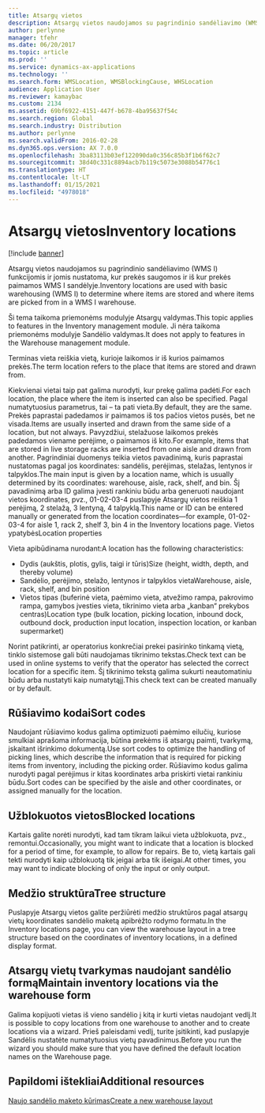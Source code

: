 ```yaml
---
title: Atsargų vietos
description: Atsargų vietos naudojamos su pagrindinio sandėliavimo (WMS I) funkcijomis ir jomis nustatoma, kur prekės saugomos ir iš kur prekės paimamos WMS I sandėlyje.
author: perlynne
manager: tfehr
ms.date: 06/20/2017
ms.topic: article
ms.prod: ''
ms.service: dynamics-ax-applications
ms.technology: ''
ms.search.form: WMSLocation, WMSBlockingCause, WHSLocation
audience: Application User
ms.reviewer: kamaybac
ms.custom: 2134
ms.assetid: 69bf6922-4151-447f-b678-4ba95637f54c
ms.search.region: Global
ms.search.industry: Distribution
ms.author: perlynne
ms.search.validFrom: 2016-02-28
ms.dyn365.ops.version: AX 7.0.0
ms.openlocfilehash: 3ba83113b03ef122090da0c356c85b3f1b6f62c7
ms.sourcegitcommit: 38d40c331c8894acb7b119c5073e3088b54776c1
ms.translationtype: HT
ms.contentlocale: lt-LT
ms.lasthandoff: 01/15/2021
ms.locfileid: "4978018"
---
```

# <a name="inventory-locations"></a><span data-ttu-id="5a819-103">Atsargų vietos</span><span class="sxs-lookup"><span data-stu-id="5a819-103">Inventory locations</span></span>

[!include [banner](../includes/banner.md)]

<span data-ttu-id="5a819-104">Atsargų vietos naudojamos su pagrindinio sandėliavimo (WMS I) funkcijomis ir jomis nustatoma, kur prekės saugomos ir iš kur prekės paimamos WMS I sandėlyje.</span><span class="sxs-lookup"><span data-stu-id="5a819-104">Inventory locations are used with basic warehousing (WMS I) to determine where items are stored and where items are picked from in a WMS I warehouse.</span></span>

<span data-ttu-id="5a819-105">Ši tema taikoma priemonėms modulyje Atsargų valdymas.</span><span class="sxs-lookup"><span data-stu-id="5a819-105">This topic applies to features in the Inventory management module.</span></span> <span data-ttu-id="5a819-106">Ji nėra taikoma priemonėms modulyje Sandėlio valdymas.</span><span class="sxs-lookup"><span data-stu-id="5a819-106">It does not apply to features in the Warehouse management module.</span></span>

<span data-ttu-id="5a819-107">Terminas vieta reiškia vietą, kurioje laikomos ir iš kurios paimamos prekės.</span><span class="sxs-lookup"><span data-stu-id="5a819-107">The term location refers to the place that items are stored and drawn from.</span></span>

<span data-ttu-id="5a819-108">Kiekvienai vietai taip pat galima nurodyti, kur prekę galima padėti.</span><span class="sxs-lookup"><span data-stu-id="5a819-108">For each location, the place where the item is inserted can also be specified.</span></span> <span data-ttu-id="5a819-109">Pagal numatytuosius parametrus, tai – ta pati vieta.</span><span class="sxs-lookup"><span data-stu-id="5a819-109">By default, they are the same.</span></span> <span data-ttu-id="5a819-110">Prekės paprastai padedamos ir paimamos iš tos pačios vietos pusės, bet ne visada.</span><span class="sxs-lookup"><span data-stu-id="5a819-110">Items are usually inserted and drawn from the same side of a location, but not always.</span></span> <span data-ttu-id="5a819-111">Pavyzdžiui, stelažuose laikomos prekės padedamos viename perėjime, o paimamos iš kito.</span><span class="sxs-lookup"><span data-stu-id="5a819-111">For example, items that are stored in live storage racks are inserted from one aisle and drawn from another.</span></span> <span data-ttu-id="5a819-112">Pagrindiniai duomenys teikia vietos pavadinimą, kuris paprastai nustatomas pagal jos koordinates: sandėlis, perėjimas, stelažas, lentynos ir talpyklos.</span><span class="sxs-lookup"><span data-stu-id="5a819-112">The main input is given by a location name, which is usually determined by its coordinates: warehouse, aisle, rack, shelf, and bin.</span></span> <span data-ttu-id="5a819-113">Šį pavadinimą arba ID galima įvesti rankiniu būdu arba generuoti naudojant vietos koordinates, pvz., 01-02-03-4 puslapyje Atsargų vietos reiškia 1 perėjimą, 2 stelažą, 3 lentyną, 4 talpyklą.</span><span class="sxs-lookup"><span data-stu-id="5a819-113">This name or ID can be entered manually or generated from the location coordinates—for example, 01-02-03-4 for aisle 1, rack 2, shelf 3, bin 4 in the Inventory locations page.</span></span>
<span data-ttu-id="5a819-114">Vietos ypatybės</span><span class="sxs-lookup"><span data-stu-id="5a819-114">Location properties</span></span>

<span data-ttu-id="5a819-115">Vieta apibūdinama nurodant:</span><span class="sxs-lookup"><span data-stu-id="5a819-115">A location has the following characteristics:</span></span>
-   <span data-ttu-id="5a819-116">Dydis (aukštis, plotis, gylis, taigi ir tūris)</span><span class="sxs-lookup"><span data-stu-id="5a819-116">Size (height, width, depth, and thereby volume)</span></span>
-   <span data-ttu-id="5a819-117">Sandėlio, perėjimo, stelažo, lentynos ir talpyklos vieta</span><span class="sxs-lookup"><span data-stu-id="5a819-117">Warehouse, aisle, rack, shelf, and bin position</span></span>
-   <span data-ttu-id="5a819-118">Vietos tipas (buferinė vieta, paėmimo vieta, atvežimo rampa, pakrovimo rampa, gamybos įvesties vieta, tikrinimo vieta arba „kanban“ prekybos centras)</span><span class="sxs-lookup"><span data-stu-id="5a819-118">Location type (bulk location, picking location, inbound dock, outbound dock, production input location, inspection location, or kanban supermarket)</span></span>

<span data-ttu-id="5a819-119">Norint patikrinti, ar operatorius konkrečiai prekei pasirinko tinkamą vietą, tinklo sistemose gali būti naudojamas tikrinimo tekstas.</span><span class="sxs-lookup"><span data-stu-id="5a819-119">Check text can be used in online systems to verify that the operator has selected the correct location for a specific item.</span></span> <span data-ttu-id="5a819-120">Šį tikrinimo tekstą galima sukurti neautomatiniu būdu arba nustatyti kaip numatytąjį.</span><span class="sxs-lookup"><span data-stu-id="5a819-120">This check text can be created manually or by default.</span></span>

## <a name="sort-codes"></a><span data-ttu-id="5a819-121">Rūšiavimo kodai</span><span class="sxs-lookup"><span data-stu-id="5a819-121">Sort codes</span></span>
<span data-ttu-id="5a819-122">Naudojant rūšiavimo kodus galima optimizuoti paėmimo eilučių, kuriose smulkiai aprašoma informacija, būtina prekėms iš atsargų paimti, tvarkymą, įskaitant išrinkimo dokumentą.</span><span class="sxs-lookup"><span data-stu-id="5a819-122">Use sort codes to optimize the handling of picking lines, which describe the information that is required for picking items from inventory, including the picking order.</span></span> <span data-ttu-id="5a819-123">Rūšiavimo kodus galima nurodyti pagal perėjimus ir kitas koordinates arba priskirti vietai rankiniu būdu.</span><span class="sxs-lookup"><span data-stu-id="5a819-123">Sort codes can be specified by the aisle and other coordinates, or assigned manually for the location.</span></span>

## <a name="blocked-locations"></a><span data-ttu-id="5a819-124">Užblokuotos vietos</span><span class="sxs-lookup"><span data-stu-id="5a819-124">Blocked locations</span></span>
<span data-ttu-id="5a819-125">Kartais galite norėti nurodyti, kad tam tikram laikui vieta užblokuota, pvz., remontui.</span><span class="sxs-lookup"><span data-stu-id="5a819-125">Occasionally, you might want to indicate that a location is blocked for a period of time, for example, to allow for repairs.</span></span> <span data-ttu-id="5a819-126">Be to, vietą kartais gali tekti nurodyti kaip užblokuotą tik įeigai arba tik išeigai.</span><span class="sxs-lookup"><span data-stu-id="5a819-126">At other times, you may want to indicate blocking of only the input or only output.</span></span>

## <a name="tree-structure"></a><span data-ttu-id="5a819-127">Medžio struktūra</span><span class="sxs-lookup"><span data-stu-id="5a819-127">Tree structure</span></span>

<span data-ttu-id="5a819-128">Puslapyje Atsargų vietos galite peržiūrėti medžio struktūros pagal atsargų vietų koordinates sandėlio maketą apibrėžto rodymo formatu.</span><span class="sxs-lookup"><span data-stu-id="5a819-128">In the Inventory locations page, you can view the warehouse layout in a tree structure based on the coordinates of inventory locations, in a defined display format.</span></span>

## <a name="maintain-inventory-locations-via-the-warehouse-form"></a><span data-ttu-id="5a819-129">Atsargų vietų tvarkymas naudojant sandėlio formą</span><span class="sxs-lookup"><span data-stu-id="5a819-129">Maintain inventory locations via the warehouse form</span></span>

<span data-ttu-id="5a819-130">Galima kopijuoti vietas iš vieno sandėlio į kitą ir kurti vietas naudojant vedlį.</span><span class="sxs-lookup"><span data-stu-id="5a819-130">It is possible to copy locations from one warehouse to another and to create locations via a wizard.</span></span> <span data-ttu-id="5a819-131">Prieš paleisdami vedlį, turite įsitikinti, kad puslapyje Sandėlis nustatėte numatytuosius vietų pavadinimus.</span><span class="sxs-lookup"><span data-stu-id="5a819-131">Before you run the wizard you should make sure that you have defined the default location names on the Warehouse page.</span></span>



<a name="additional-resources"></a><span data-ttu-id="5a819-132">Papildomi ištekliai</span><span class="sxs-lookup"><span data-stu-id="5a819-132">Additional resources</span></span>
--------

[<span data-ttu-id="5a819-133">Naujo sandėlio maketo kūrimas</span><span class="sxs-lookup"><span data-stu-id="5a819-133">Create a new warehouse layout</span></span>](tasks/create-new-warehouse-layout.md)

